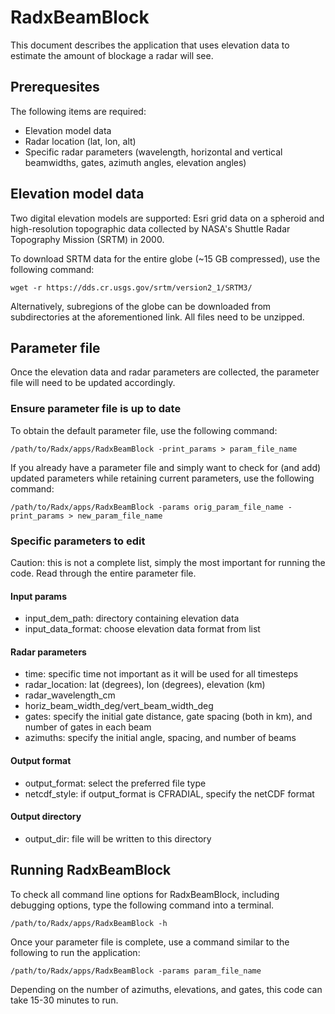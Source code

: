 # RadxBeamBlock
This document describes the application that uses elevation data to estimate the amount of blockage a radar will see.

## Prerequesites
The following items are required:
- Elevation model data
- Radar location (lat, lon, alt)
- Specific radar parameters (wavelength, horizontal and vertical beamwidths, gates, azimuth angles, elevation angles)

## Elevation model data
Two digital elevation models are supported: Esri grid data on a spheroid and high-resolution topographic data collected by NASA's Shuttle Radar Topography Mission (SRTM) in 2000.

To download SRTM data for the entire globe (~15 GB compressed), use the following command:
```
wget -r https://dds.cr.usgs.gov/srtm/version2_1/SRTM3/
```
Alternatively, subregions of the globe can be downloaded from subdirectories at the aforementioned link. All files need to be unzipped.

## Parameter file
Once the elevation data and radar parameters are collected, the parameter file will need to be updated accordingly.

### Ensure parameter file is up to date
To obtain the default parameter file, use the following command:
```
/path/to/Radx/apps/RadxBeamBlock -print_params > param_file_name
```
If you already have a parameter file and simply want to check for (and add) updated parameters while retaining current parameters, use the following command:
```
/path/to/Radx/apps/RadxBeamBlock -params orig_param_file_name -print_params > new_param_file_name
```

### Specific parameters to edit
Caution: this is not a complete list, simply the most important for running the code. Read through the entire parameter file.
#### Input params
- input_dem_path: directory containing elevation data
- input_data_format: choose elevation data format from list
#### Radar parameters
- time: specific time not important as it will be used for all timesteps 
- radar_location: lat (degrees), lon (degrees), elevation (km)
- radar_wavelength_cm
- horiz_beam_width_deg/vert_beam_width_deg
- gates: specify the initial gate distance, gate spacing (both in km), and number of gates in each beam
- azimuths: specify the initial angle, spacing, and number of beams
#### Output format
- output_format: select the preferred file type
- netcdf_style: if output_format is CFRADIAL, specify the netCDF format
#### Output directory
- output_dir: file will be written to this directory

## Running RadxBeamBlock
To check all command line options for RadxBeamBlock, including debugging options, type the following command into a terminal.
```
/path/to/Radx/apps/RadxBeamBlock -h
```
Once your parameter file is complete, use a command similar to the following to run the application:
```
/path/to/Radx/apps/RadxBeamBlock -params param_file_name
```
Depending on the number of azimuths, elevations, and gates, this code can take 15-30 minutes to run. 
